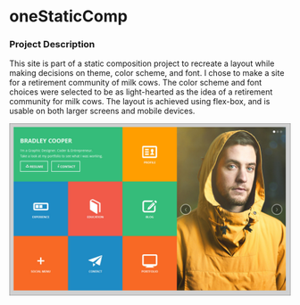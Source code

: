 # oneStaticComp


### Project Description

This site is part of a static composition project to recreate a layout while making decisions on theme, color scheme, and font. I chose to make a site for a retirement community of milk cows. The color scheme and font choices were selected to be as light-hearted as the idea of a retirement community for milk cows. The layout is achieved using flex-box, and is usable on both larger screens and mobile devices.


![Provided Layout](/images/static-comp-challenge-1.jpg?raw=true)
